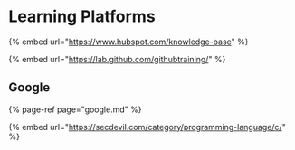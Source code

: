 # Learning Platforms

{% embed url="https://www.hubspot.com/knowledge-base" %}

{% embed url="https://lab.github.com/githubtraining/" %}

## Google

{% page-ref page="google.md" %}





{% embed url="https://secdevil.com/category/programming-language/c/" %}



